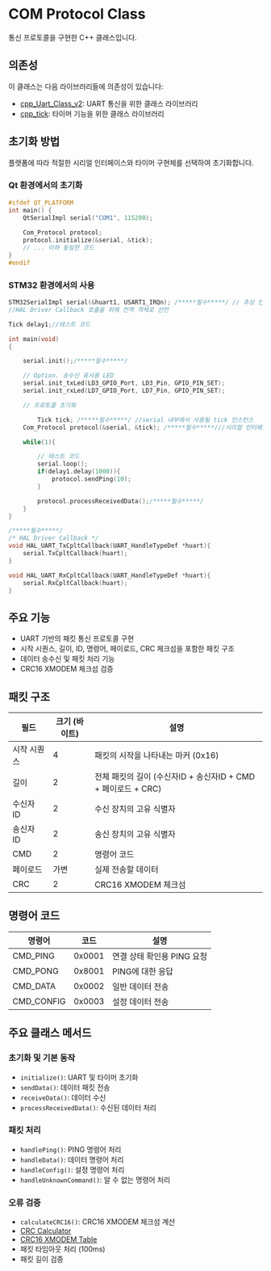 # COM Protocol Class

통신 프로토콜을 구현한 C++ 클래스입니다.

## 의존성

이 클래스는 다음 라이브러리들에 의존성이 있습니다:

- [cpp_Uart_Class_v2](https://github.com/minimirror1/cpp_Uart_Class_v2): UART 통신을 위한 클래스 라이브러리
- [cpp_tick](https://github.com/minimirror1/cpp_tick): 타이머 기능을 위한 클래스 라이브러리

## 초기화 방법

플랫폼에 따라 적절한 시리얼 인터페이스와 타이머 구현체를 선택하여 초기화합니다.

### Qt 환경에서의 초기화

```cpp
#ifdef QT_PLATFORM
int main() {
    QtSerialImpl serial("COM1", 115200);
  
    Com_Protocol protocol;
    protocol.initialize(&serial, &tick);
    // ... 이하 동일한 코드
}
#endif
```

### STM32 환경에서의 사용

```cpp
STM32SerialImpl serial(&huart1, USART1_IRQn); /*****필수*****/ // 추상 인터페이스 초기화, 구조체와 인터럽트 IRQ 전달
//HAL Driver Callback 호출을 위해 전역 객체로 선언

Tick delay1;//테스트 코드

int main(void)
{

	serial.init();/*****필수*****/

    // Option. 송수신 표시용 LED
	serial.init_txLed(LD3_GPIO_Port, LD3_Pin, GPIO_PIN_SET);
	serial.init_rxLed(LD7_GPIO_Port, LD7_Pin, GPIO_PIN_SET);

    // 프로토콜 초기화

    	Tick tick; /*****필수*****/ //serial 내부에서 사용될 tick 인스턴스
	Com_Protocol protocol(&serial, &tick); /*****필수*****///시리얼 인터페이스와 tick 인스턴스 전달

	while(1){

        // 테스트 코드
		serial.loop();
		if(delay1.delay(1000)){
			protocol.sendPing(10);
		}

		protocol.processReceivedData();/*****필수*****/
	}
}

/*****필수*****/
/* HAL Driver Callback */
void HAL_UART_TxCpltCallback(UART_HandleTypeDef *huart){
	serial.TxCpltCallback(huart);
}

void HAL_UART_RxCpltCallback(UART_HandleTypeDef *huart){
	serial.RxCpltCallback(huart);
}

```

## 주요 기능

- UART 기반의 패킷 통신 프로토콜 구현
- 시작 시퀀스, 길이, ID, 명령어, 페이로드, CRC 체크섬을 포함한 패킷 구조
- 데이터 송수신 및 패킷 처리 기능
- CRC16 XMODEM 체크섬 검증

## 패킷 구조

| 필드        | 크기 (바이트) | 설명                                                          |
| ----------- | ------------- | ------------------------------------------------------------- |
| 시작 시퀀스 | 4             | 패킷의 시작을 나타내는 마커 (0x16)                            |
| 길이        | 2             | 전체 패킷의 길이 (수신자ID + 송신자ID + CMD + 페이로드 + CRC) |
| 수신자 ID   | 2             | 수신 장치의 고유 식별자                                       |
| 송신자 ID   | 2             | 송신 장치의 고유 식별자                                       |
| CMD         | 2             | 명령어 코드                                                   |
| 페이로드    | 가변          | 실제 전송할 데이터                                            |
| CRC         | 2             | CRC16 XMODEM 체크섬                                           |

## 명령어 코드

| 명령어     | 코드   | 설명                       |
| ---------- | ------ | -------------------------- |
| CMD_PING   | 0x0001 | 연결 상태 확인용 PING 요청 |
| CMD_PONG   | 0x8001 | PING에 대한 응답           |
| CMD_DATA   | 0x0002 | 일반 데이터 전송           |
| CMD_CONFIG | 0x0003 | 설정 데이터 전송           |

## 주요 클래스 메서드

### 초기화 및 기본 동작

- `initialize()`: UART 및 타이머 초기화
- `sendData()`: 데이터 패킷 전송
- `receiveData()`: 데이터 수신
- `processReceivedData()`: 수신된 데이터 처리

### 패킷 처리

- `handlePing()`: PING 명령어 처리
- `handleData()`: 데이터 명령어 처리
- `handleConfig()`: 설정 명령어 처리
- `handleUnknownCommand()`: 알 수 없는 명령어 처리

### 오류 검증

- `calculateCRC16()`: CRC16 XMODEM 체크섬 계산
- [CRC Calculator](https://crccalc.com/?crc=&method=CRC-16&datatype=0&outtype=0)
- [CRC16 XMODEM Table](https://crccalc.com/?crc=&method=CRC-16/XMODEM&datatype=0&outtype=0)
- 패킷 타임아웃 처리 (100ms)
- 패킷 길이 검증

